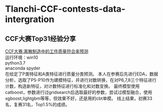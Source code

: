 # TIanchi-CCF-contests-data-intergration
## CCF大赛Top31经验分享
[CCF大赛:离散制造中的工件质量符合率预测](https://www.datafountain.cn/competitions/351)            
运行环境：win10 <br> 
         python3.7   
         anaconda spyder                 
在给定了P类特征和A类特征进行质量分类预测。
本人在参赛后先进行EDA，数据分析，选取了P5-P10作为建模特征，并进行对数转换，在对P6,7,8三个特征进行计数，构造新特征，对计数特征进行标准化和对数变换。
最终模型使用catboost，参数进行过gridsearch后选取最好的参数，尝试过模型融合，使用xgboost,lightgbm等等，但效果不好，还是用的cbt单模。
线上结果，初赛33名，复赛31名，Top1.5%的成绩。
